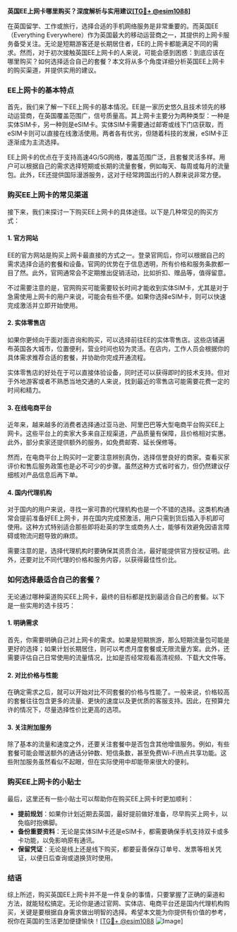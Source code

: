 **英国EE上网卡哪里购买？深度解析与实用建议[[TG💪+ @esim1088](https://t.me/s/esim1088)]**

在英国留学、工作或旅行，选择合适的手机网络服务是非常重要的。而英国EE（Everything Everywhere）作为英国最大的移动运营商之一，其提供的上网卡服务备受关注。无论是短期游客还是长期居住者，EE的上网卡都能满足不同的需求。然而，对于初次接触英国EE上网卡的人来说，可能会感到困惑：到底应该在哪里购买？如何选择适合自己的套餐？本文将从多个角度详细分析英国EE上网卡的购买渠道，并提供实用的建议。

### **EE上网卡的基本特点**

首先，我们来了解一下EE上网卡的基本情况。EE是一家历史悠久且技术领先的移动运营商，在英国覆盖范围广，信号质量高。其上网卡主要分为两种类型：一种是实体SIM卡，另一种则是eSIM卡。实体SIM卡需要通过邮寄或线下门店获取，而eSIM卡则可以直接在线激活使用。两者各有优劣，但随着科技的发展，eSIM卡正逐渐成为主流选择。

EE上网卡的优点在于支持高速4G/5G网络，覆盖范围广泛，且套餐灵活多样。用户可以根据自己的需求选择短期或长期的流量套餐，例如每天、每周或每月的流量包。此外，EE还提供国际漫游服务，这对于经常跨国出行的人群来说非常方便。

### **购买EE上网卡的常见渠道**

接下来，我们来探讨一下购买EE上网卡的具体途径。以下是几种常见的购买方式：

#### **1. 官方网站**

EE的官方网站是购买上网卡最直接的方式之一。登录官网后，你可以根据自己的需求选择合适的套餐和设备。官网的优势在于信息透明，所有价格和服务条款都一目了然。此外，官网通常会不定期推出促销活动，比如折扣、赠品等，值得留意。

不过需要注意的是，官网购买可能需要较长时间才能收到实体SIM卡，尤其是对于急需使用上网卡的用户来说，可能会有些不便。如果你选择eSIM卡，则可以快速完成激活并立即开始使用。

#### **2. 实体零售店**

如果你更倾向于面对面咨询和购买，可以选择前往EE的实体零售店。这些店铺遍布英国各大城市，位置便利，营业时间也较为灵活。在店内，工作人员会根据你的具体需求推荐合适的套餐，并协助你完成开通流程。

实体零售店的好处在于可以直接体验设备，同时还可以获得即时的技术支持。但对于外地游客或者不熟悉当地交通的人来说，找到最近的零售店可能需要花费一定的时间和精力。

#### **3. 在线电商平台**

近年来，越来越多的消费者选择通过亚马逊、阿里巴巴等大型电商平台购买EE上网卡。这些平台上的卖家大多来自正规渠道，产品质量有保障，且价格相对实惠。此外，部分卖家还提供额外的服务，如免费邮寄、延长保修等。

然而，在电商平台上购买时一定要注意辨别真伪，选择信誉良好的商家。查看买家评价和售后服务政策也是必不可少的步骤。虽然这种方式省时省力，但仍然建议仔细核对产品信息后再下单。

#### **4. 国内代理机构**

对于国内的用户来说，寻找一家可靠的代理机构也是一个不错的选择。这类机构通常会提前准备好EE上网卡，并在国内完成预激活，用户只需到货后插入手机即可使用。这种方式特别适合那些即将赴英的学生或商务人士，能够有效避免因语言障碍或物流问题导致的麻烦。

需要注意的是，选择代理机构时要确保其资质合法，最好能提供官方授权证明。此外，还要对比不同代理的价格和服务内容，以获得最佳性价比。

### **如何选择最适合自己的套餐？**

无论通过哪种渠道购买EE上网卡，最终的目标都是找到最适合自己的套餐。以下是一些实用的选卡技巧：

#### **1. 明确需求**

首先，你需要明确自己对上网卡的需求。如果是短期旅游，那么短期流量包可能是更好的选择；如果计划长期居住，则可以考虑月度套餐或无限流量方案。此外，还需要评估自己日常使用的流量情况，比如是否经常观看高清视频、下载大文件等。

#### **2. 对比价格与性能**

在确定需求之后，就可以开始对比不同套餐的价格与性能了。一般来说，价格较高的套餐往往包含更多的流量、更快的速度以及更优质的客服支持。因此，在预算允许的情况下，尽量选择性价比更高的选项。

#### **3. 关注附加服务**

除了基本的流量和速度之外，还要关注套餐中是否包含其他增值服务。例如，有些套餐可能会赠送额外的通话分钟数、短信条数，甚至免费Wi-Fi热点共享功能。这些附加服务虽然看似不起眼，但在实际使用中却能带来很大的便利。

### **购买EE上网卡的小贴士**

最后，这里还有一些小贴士可以帮助你在购买EE上网卡时更加顺利：

- **提前规划**：如果你计划近期去英国，最好提前做好准备，尽早购买上网卡，以免临时抱佛脚。
- **备份重要资料**：无论是实体SIM卡还是eSIM卡，都需要确保手机支持双卡或多卡功能，以免影响原有通讯。
- **保留凭证**：无论是线上还是线下购买，都要妥善保存订单号、发票等相关凭证，以便日后查询或退换货时使用。

### **结语**

综上所述，购买英国EE上网卡并不是一件复杂的事情，只要掌握了正确的渠道和方法，就能轻松搞定。无论你是通过官网、实体店、电商平台还是国内代理机构购买，关键是要根据自身需求做出明智的选择。希望本文能为你提供有价值的参考，祝你在英国的生活更加便捷愉快！[[TG💪+ @esim1088](https://t.me/s/esim1088) ![Image](https://i.postimg.cc/4NQfJmqS/Snipaste-2025-05-13-00-14-12.png)]